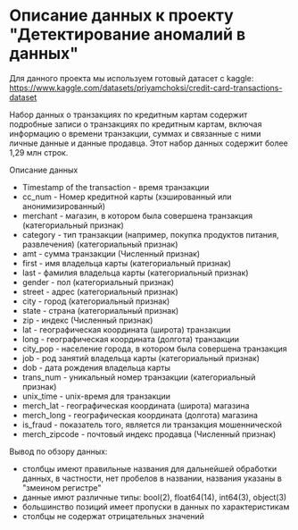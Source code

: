 # Описание данных к проекту "Детектирование аномалий в данных"

Для данного проекта мы используем готовый датасет с kaggle: https://www.kaggle.com/datasets/priyamchoksi/credit-card-transactions-dataset

Набор данных о транзакциях по кредитным картам содержит подробные записи о транзакциях по кредитным картам, включая информацию о времени транзакции,
суммах и связанные с ними личные данные и данные продавца. Этот набор данных содержит более 1,29 млн строк.


Описание данных
* Timestamp of the transaction - время транзакции
* cc_num - Номер кредитной карты (хэшированный или анонимизированный)
* merchant - магазин, в котором была совершена транзакция (категориальный признак)
* category - тип транзакции (например, покупка продуктов питания, развлечения)  (категориальный признак)
* amt - сумма транзакции (Численный признак)
* first - имя владельца карты  (категориальный признак)
* last - фамилия владельца карты  (категориальный признак)
* gender - пол  (категориальный признак)
* street - адрес  (категориальный признак)
* city - город  (категориальный признак)
* state - страна  (категориальный признак)
* zip - индекс (Численный признак)
* lat - географическая координата (широта) транзакции
* long - географическая координата (долгота) транзакции
* city_pop - население города, в котором была совершена транзакция
* job - род занятий владельца карты  (категориальный признак)
* dob - дата рождения владельца карты
* trans_num - уникальный номер транзакции  (категориальный признак)
* unix_time - unix-время для транзакции
* merch_lat - географическая координата (широта) магазина
* merch_long - географическая координата (долгота) магазина
* is_fraud - показатель того, является ли транзакция мошеннической
* merch_zipcode - почтовый индекс продавца (Численный признак)

Вывод по обзору данных:


* столбцы имеют правильные названия для дальнейшей обработки данных, в частности, нет пробелов в названии, названия указаны в "змеином регистре"
* данные имют различные типы: bool(2), float64(14), int64(3), object(3)
* большинство позиций имеет пропуски в данных по характеристикам
* столбцы не содержат отрицательных значений
